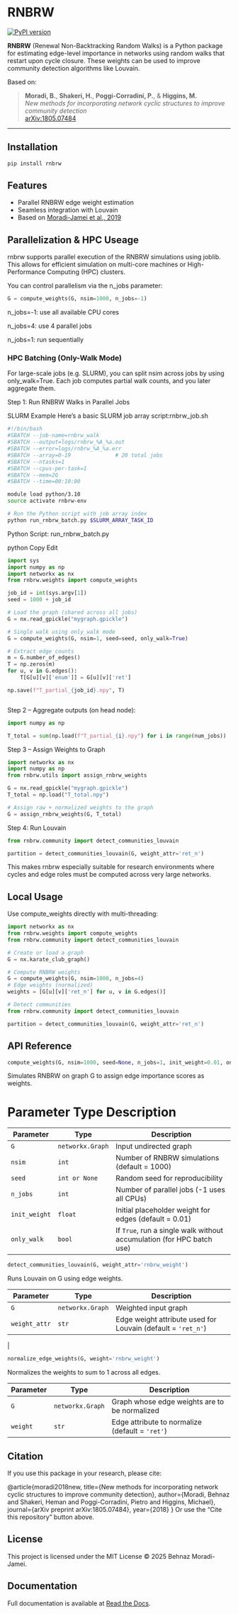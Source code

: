 # RNBRW

[![PyPI version](https://badge.fury.io/py/rnbrw.svg)](https://pypi.org/project/rnbrw/)

**RNBRW** (Renewal Non-Backtracking Random Walks) is a Python package for estimating edge-level importance in networks using random walks that restart upon cycle closure. These weights can be used to improve community detection algorithms like Louvain.

Based on:

> **Moradi, B.**, **Shakeri, H.**, **Poggi-Corradini, P.**, & **Higgins, M.**  
> *New methods for incorporating network cyclic structures to improve community detection*  
> [arXiv:1805.07484](https://arxiv.org/abs/1805.07484)

---

##  Installation

```bash
pip install rnbrw
```

## Features
- Parallel RNBRW edge weight estimation
- Seamless integration with Louvain
- Based on [Moradi-Jamei et al., 2019](https://arxiv.org/abs/1805.07484)

## Parallelization & HPC Useage
rnbrw supports parallel execution of the RNBRW simulations using joblib. This allows for efficient simulation on multi-core machines or High-Performance Computing (HPC) clusters.

You can control parallelism via the n_jobs parameter:
```python
G = compute_weights(G, nsim=1000, n_jobs=-1)
```
n_jobs=-1: use all available CPU cores

n_jobs=4: use 4 parallel jobs

n_jobs=1: run sequentially
### HPC Batching (Only-Walk Mode)
For large-scale jobs (e.g. SLURM), you can split nsim across jobs by using only_walk=True. Each job computes partial walk counts, and you later aggregate them.

Step 1: Run RNBRW Walks in Parallel Jobs

SLURM Example
Here’s a basic SLURM job array script:rnbrw_job.sh
```bash
#!/bin/bash
#SBATCH --job-name=rnbrw_walk
#SBATCH --output=logs/rnbrw_%A_%a.out
#SBATCH --error=logs/rnbrw_%A_%a.err
#SBATCH --array=0-19              # 20 total jobs
#SBATCH --ntasks=1
#SBATCH --cpus-per-task=1
#SBATCH --mem=2G
#SBATCH --time=00:10:00

module load python/3.10
source activate rnbrw-env

# Run the Python script with job array index
python run_rnbrw_batch.py $SLURM_ARRAY_TASK_ID


```
Python Script: run_rnbrw_batch.py

python
Copy
Edit



```python
import sys
import numpy as np
import networkx as nx
from rnbrw.weights import compute_weights

job_id = int(sys.argv[1])
seed = 1000 + job_id

# Load the graph (shared across all jobs)
G = nx.read_gpickle("mygraph.gpickle")

# Single walk using only_walk mode
G = compute_weights(G, nsim=1, seed=seed, only_walk=True)

# Extract edge counts
m = G.number_of_edges()
T = np.zeros(m)
for u, v in G.edges():
    T[G[u][v]['enum']] = G[u][v]['ret']

np.save(f"T_partial_{job_id}.npy", T)



```


Step 2 – Aggregate outputs (on head node):
```python
import numpy as np

T_total = sum(np.load(f"T_partial_{i}.npy") for i in range(num_jobs))

```

Step 3 –  Assign Weights to Graph

```python
import networkx as nx
import numpy as np
from rnbrw.utils import assign_rnbrw_weights

G = nx.read_gpickle("mygraph.gpickle")
T_total = np.load("T_total.npy")

# Assign raw + normalized weights to the graph
G = assign_rnbrw_weights(G, T_total)


```



Step 4: Run Louvain
```python
from rnbrw.community import detect_communities_louvain

partition = detect_communities_louvain(G, weight_attr='ret_n')


```

This makes rnbrw especially suitable for research environments where cycles and edge roles must be computed across very large networks.


## Local Usage
Use compute_weights directly with multi-threading:
```python
import networkx as nx
from rnbrw.weights import compute_weights
from rnbrw.community import detect_communities_louvain

# Create or load a graph
G = nx.karate_club_graph()

# Compute RNBRW weights
G = compute_weights(G, nsim=1000, n_jobs=4)
# Edge weights (normalized)
weights = [G[u][v]['ret_n'] for u, v in G.edges()]

# Detect communities
from rnbrw.community import detect_communities_louvain

partition = detect_communities_louvain(G, weight_attr='ret_n')

```
## API Reference
```python
compute_weights(G, nsim=1000, seed=None, n_jobs=1, init_weight=0.01, only_walk=False)

```
 Simulates RNBRW on graph G to assign edge importance scores as weights.

# Parameter	Type	Description
| Parameter     | Type              | Description                                                              |
|---------------|-------------------|--------------------------------------------------------------------------|
| `G`           | `networkx.Graph`  | Input undirected graph                                                   |
| `nsim`        | `int`             | Number of RNBRW simulations (default = 1000)                             |
| `seed`        | `int or None`     | Random seed for reproducibility                                          |
| `n_jobs`      | `int`             | Number of parallel jobs (-1 uses all CPUs)                               |
| `init_weight` | `float`           | Initial placeholder weight for edges (default = 0.01)                    |
| `only_walk`   | `bool`            | If `True`, run a single walk without accumulation (for HPC batch use)    |


```python
detect_communities_louvain(G, weight_attr='rnbrw_weight')
```
Runs Louvain on G using edge weights.

| Parameter     | Type              | Description                                                     |
|---------------|-------------------|-----------------------------------------------------------------|
| `G`           | `networkx.Graph`  | Weighted input graph                                            |
| `weight_attr` | `str`             | Edge weight attribute used for Louvain (default = `'ret_n'`)   |
 |
```python
normalize_edge_weights(G, weight='rnbrw_weight')
```
Normalizes the weights to sum to 1 across all edges.

| Parameter     | Type              | Description                                                     |
|---------------|-------------------|-----------------------------------------------------------------|
| `G`           | `networkx.Graph`  | Graph whose edge weights are to be normalized                  |
| `weight`      | `str`             | Edge attribute to normalize (default = `'ret'`)                |



 ## Citation
If you use this package in your research, please cite:


@article{moradi2018new,
  title={New methods for incorporating network cyclic structures to improve community detection},
  author={Moradi, Behnaz and Shakeri, Heman and Poggi-Corradini, Pietro and Higgins, Michael},
  journal={arXiv preprint arXiv:1805.07484},
  year={2018}
}
Or use the “Cite this repository” button above.

## License
This project is licensed under the MIT License © 2025 Behnaz Moradi-Jamei.
## Documentation
Full documentation is available at [Read the Docs](https://rnbrw.readthedocs.io).


